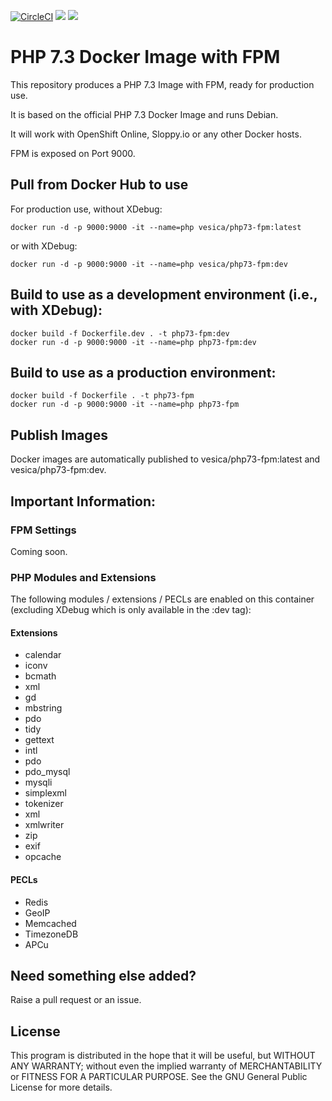 [![CircleCI](https://circleci.com/gh/vesica/php73-fpm.svg?style=shield)](https://circleci.com/gh/vesica/php73-fpm)
[![](https://img.shields.io/docker/pulls/vesica/php73-fpm.svg)](https://cloud.docker.com/u/vesica/repository/docker/vesica/php73-fpm)
[![](https://img.shields.io/github/license/vesica/php73-fpm.svg)](https://github.com/vesica/php73-fpm/blob/master/LICENSE.txt)

# PHP 7.3 Docker Image with FPM

This repository produces a PHP 7.3 Image with FPM, ready for production use.

It is based on the official PHP 7.3 Docker Image and runs Debian.

It will work with OpenShift Online, Sloppy.io or any other Docker hosts.

FPM is exposed on Port 9000.

## Pull from Docker Hub to use

For production use, without XDebug:

```
docker run -d -p 9000:9000 -it --name=php vesica/php73-fpm:latest
```

or with XDebug:
```
docker run -d -p 9000:9000 -it --name=php vesica/php73-fpm:dev
```

## Build to use as a development environment (i.e., with XDebug):
```
docker build -f Dockerfile.dev . -t php73-fpm:dev
docker run -d -p 9000:9000 -it --name=php php73-fpm:dev
```

## Build to use as a production environment:
```
docker build -f Dockerfile . -t php73-fpm
docker run -d -p 9000:9000 -it --name=php php73-fpm
```


## Publish Images
Docker images are automatically published to vesica/php73-fpm:latest and vesica/php73-fpm:dev.


## Important Information:

### FPM Settings

Coming soon.

### PHP Modules and Extensions
 
The following modules / extensions / PECLs are enabled on this container (excluding XDebug which is only available in the :dev tag):

#### Extensions
* calendar
* iconv 
* bcmath 
* xml 
* gd 
* mbstring 
* pdo 
* tidy 
* gettext 
* intl 
* pdo 
* pdo_mysql 
* mysqli 
* simplexml 
* tokenizer 
* xml 
* xmlwriter 
* zip
* exif
* opcache

#### PECLs
* Redis
* GeoIP
* Memcached
* TimezoneDB
* APCu

## Need something else added?

Raise a pull request or an issue.

## License
This program is distributed in the hope that it will be useful, but WITHOUT ANY WARRANTY; without even the implied warranty of
MERCHANTABILITY or FITNESS FOR A PARTICULAR PURPOSE. See the GNU General Public License for more details.

